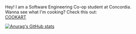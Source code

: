 Hey! I am a Software Engineering Co-op student at Concordia.  
Wanna see what I'm cooking? Check this out:  
[COOKART](https://cookart.onrender.com)

[![Anurag's GitHub stats](https://github-readme-stats.vercel.app/api?username=anuraghazra)](https://github.com/anuraghazra/github-readme-stats)

